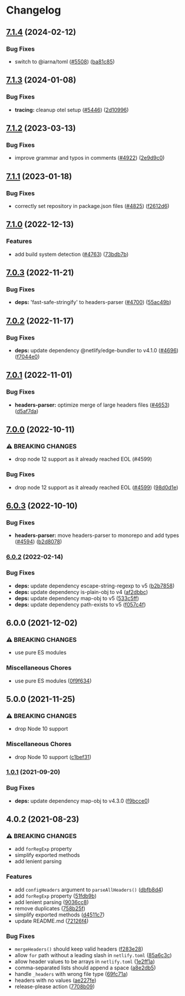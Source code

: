# Changelog

## [7.1.4](https://github.com/netlify/build/compare/netlify-headers-parser-v7.1.3...netlify-headers-parser-v7.1.4) (2024-02-12)


### Bug Fixes

* switch to @iarna/toml ([#5508](https://github.com/netlify/build/issues/5508)) ([ba81c85](https://github.com/netlify/build/commit/ba81c85aad902380d24fc1722bc65d4feed24b84))

## [7.1.3](https://github.com/netlify/build/compare/netlify-headers-parser-v7.1.2...netlify-headers-parser-v7.1.3) (2024-01-08)


### Bug Fixes

* **tracing:** cleanup otel setup ([#5446](https://github.com/netlify/build/issues/5446)) ([2d10996](https://github.com/netlify/build/commit/2d10996ee91e7640be0e4b53105ae30cb42752fe))

## [7.1.2](https://github.com/netlify/build/compare/netlify-headers-parser-v7.1.1...netlify-headers-parser-v7.1.2) (2023-03-13)


### Bug Fixes

* improve grammar and typos in comments ([#4922](https://github.com/netlify/build/issues/4922)) ([2e9d9c0](https://github.com/netlify/build/commit/2e9d9c06134f125aaf17bbbca0937cf43d3abae6))

## [7.1.1](https://github.com/netlify/build/compare/netlify-headers-parser-v7.1.0...netlify-headers-parser-v7.1.1) (2023-01-18)


### Bug Fixes

* correctly set repository in package.json files ([#4825](https://github.com/netlify/build/issues/4825)) ([f2612d6](https://github.com/netlify/build/commit/f2612d61e14ee2d9976a5ec37698976ac4331ad1))

## [7.1.0](https://github.com/netlify/build/compare/netlify-headers-parser-v7.0.3...netlify-headers-parser-v7.1.0) (2022-12-13)


### Features

* add build system detection ([#4763](https://github.com/netlify/build/issues/4763)) ([73bdb7b](https://github.com/netlify/build/commit/73bdb7bed7347cf6a8c4d729142c322297a0dce8))

## [7.0.3](https://github.com/netlify/build/compare/netlify-headers-parser-v7.0.2...netlify-headers-parser-v7.0.3) (2022-11-21)


### Bug Fixes

* **deps:** 'fast-safe-stringify' to headers-parser ([#4700](https://github.com/netlify/build/issues/4700)) ([55ac49b](https://github.com/netlify/build/commit/55ac49b2064c0c357a86ec3a673579b49fa263db))

## [7.0.2](https://github.com/netlify/build/compare/netlify-headers-parser-v7.0.1...netlify-headers-parser-v7.0.2) (2022-11-17)


### Bug Fixes

* **deps:** update dependency @netlify/edge-bundler to v4.1.0 ([#4696](https://github.com/netlify/build/issues/4696)) ([f7044e0](https://github.com/netlify/build/commit/f7044e013804096dfb61ba0459226ff6d702ddf3))

## [7.0.1](https://github.com/netlify/build/compare/netlify-headers-parser-v7.0.0...netlify-headers-parser-v7.0.1) (2022-11-01)


### Bug Fixes

* **headers-parser:** optimize merge of large headers files ([#4653](https://github.com/netlify/build/issues/4653)) ([d5af7da](https://github.com/netlify/build/commit/d5af7da18a2ca6f010ec0a741745a1a1a7a4a06b))

## [7.0.0](https://github.com/netlify/build/compare/netlify-headers-parser-v6.0.3...netlify-headers-parser-v7.0.0) (2022-10-11)


### ⚠ BREAKING CHANGES

* drop node 12 support as it already reached EOL (#4599)

### Bug Fixes

* drop node 12 support as it already reached EOL ([#4599](https://github.com/netlify/build/issues/4599)) ([98d0d1e](https://github.com/netlify/build/commit/98d0d1e4db479fb9bb3a529de590f89aef7dd223))

## [6.0.3](https://github.com/netlify/build/compare/netlify-headers-parser-v6.0.2...netlify-headers-parser-v6.0.3) (2022-10-10)


### Bug Fixes

* **headers-parser:** move headers-parser to monorepo and add types ([#4594](https://github.com/netlify/build/issues/4594)) ([b2d8078](https://github.com/netlify/build/commit/b2d8078349ba6bf09ad5ca3cbffd0018639a2042))

### [6.0.2](https://github.com/netlify/netlify-headers-parser/compare/v6.0.1...v6.0.2) (2022-02-14)


### Bug Fixes

* **deps:** update dependency escape-string-regexp to v5 ([b2b7858](https://github.com/netlify/netlify-headers-parser/commit/b2b78584169bc6f771767c3db3471e77f094bb59))
* **deps:** update dependency is-plain-obj to v4 ([af2dbbc](https://github.com/netlify/netlify-headers-parser/commit/af2dbbcd877facb9b4477c8f515c34c89e1fa76c))
* **deps:** update dependency map-obj to v5 ([533c5ff](https://github.com/netlify/netlify-headers-parser/commit/533c5ff0c4b00518ea870b76032a676e731e1ff8))
* **deps:** update dependency path-exists to v5 ([f057c4f](https://github.com/netlify/netlify-headers-parser/commit/f057c4f148451bfbfe6e1caf3256647a1b125c3f))

## 6.0.0 (2021-12-02)


### ⚠ BREAKING CHANGES

* use pure ES modules

### Miscellaneous Chores

* use pure ES modules ([0f9f634](https://www.github.com/netlify/netlify-headers-parser/commit/0f9f634cc3d8ad7e38d501d67242a649101a0e56))

## 5.0.0 (2021-11-25)


### ⚠ BREAKING CHANGES

* drop Node 10 support

### Miscellaneous Chores

* drop Node 10 support ([c1bef31](https://www.github.com/netlify/netlify-headers-parser/commit/c1bef31b529fa7df2451af6162f47eaba99efcf6))

### [1.0.1](https://www.github.com/netlify/netlify-headers-parser/compare/v1.0.0...v1.0.1) (2021-09-20)


### Bug Fixes

* **deps:** update dependency map-obj to v4.3.0 ([f9bcce0](https://www.github.com/netlify/netlify-headers-parser/commit/f9bcce0c876f5acaaae46849c27a80d0db469721))

## 4.0.2 (2021-08-23)


### ⚠ BREAKING CHANGES

* add `forRegExp` property
* simplify exported methods
* add lenient parsing

### Features

* add `configHeaders` argument to `parseAllHeaders()` ([dbfb8d4](https://www.github.com/netlify/netlify-headers-parser/commit/dbfb8d411b312fe55d569717246b82855a374900))
* add `forRegExp` property ([51fdb9b](https://www.github.com/netlify/netlify-headers-parser/commit/51fdb9b53ccc3ca5a02250073390466a26c0a439))
* add lenient parsing ([9036cc8](https://www.github.com/netlify/netlify-headers-parser/commit/9036cc8b101570d0b724e7194c5effe7d666f96f))
* remove duplicates ([758b25f](https://www.github.com/netlify/netlify-headers-parser/commit/758b25f4a3f9c9dfc2d576ad862252c2dfac403c))
* simplify exported methods ([d4511c7](https://www.github.com/netlify/netlify-headers-parser/commit/d4511c74501498851882583439ff91aeba209d24))
* update README.md ([72126f4](https://www.github.com/netlify/netlify-headers-parser/commit/72126f4247d39e46ce2b772148ee37920cab4214))


### Bug Fixes

* `mergeHeaders()` should keep valid headers ([f283e28](https://www.github.com/netlify/netlify-headers-parser/commit/f283e28d4f346934715a677d1e1ebe0bf4102d5c))
* allow `for` path without a leading slash in `netlify.toml` ([85a6c3c](https://www.github.com/netlify/netlify-headers-parser/commit/85a6c3c250f5a53f34ac5d3816335b3ca1d8a00a))
* allow header values to be arrays in `netlify.toml` ([1e2ff1a](https://www.github.com/netlify/netlify-headers-parser/commit/1e2ff1a047fe511173f4ae288e6d5871c6090bab))
* comma-separated lists should append a space ([a8e2db5](https://www.github.com/netlify/netlify-headers-parser/commit/a8e2db5542b0c8b884624741c16852dbbc05d988))
* handle `_headers` with wrong file type ([69fc71a](https://www.github.com/netlify/netlify-headers-parser/commit/69fc71a5bcce75db2b98d4bbd0bd46fd41212d13))
* headers with no values ([ae227fe](https://www.github.com/netlify/netlify-headers-parser/commit/ae227feddc6d23057651000a4b85e1d84a1bb917))
* release-please action ([7708b09](https://www.github.com/netlify/netlify-headers-parser/commit/7708b0919985fccaece300521f8c5359d4979690))
